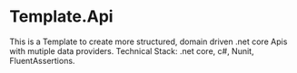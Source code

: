 # Template.Api

This is a Template to create more structured, domain driven .net core Apis with mutiple data providers.
Technical Stack: .net core, c#, Nunit, FluentAssertions.
